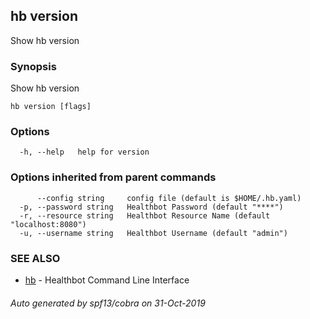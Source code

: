 ## hb version

Show hb version

### Synopsis

Show hb version

```
hb version [flags]
```

### Options

```
  -h, --help   help for version
```

### Options inherited from parent commands

```
      --config string     config file (default is $HOME/.hb.yaml)
  -p, --password string   Healthbot Password (default "****")
  -r, --resource string   Healthbot Resource Name (default "localhost:8080")
  -u, --username string   Healthbot Username (default "admin")
```

### SEE ALSO

* [hb](hb.md)	 - Healthbot Command Line Interface

###### Auto generated by spf13/cobra on 31-Oct-2019
